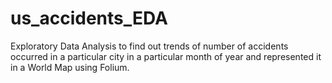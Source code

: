 # us_accidents_EDA
Exploratory Data Analysis to find out trends of number of accidents occurred in a particular city in a particular month of year and represented it in a World Map using Folium.
